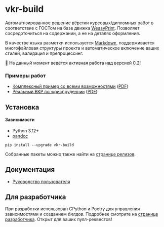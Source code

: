 # vkr-build

Автоматизированное решение вёрстки курсовых/дипломных работ в соответствие с ГОСТом на базе движка [WeasyPrint](https://weasyprint.org/). Позволяет сосредоточиться на содержании, а не на деталях оформления.

В качестве языка разметки используется [Markdown](https://doka.guide/tools/markdown/#kratko), поддерживается многофайловая структуры проекта и автоматическое включение ваших стилей, валидация и препроцессинг. 

:construction: На данный момент ведётся активная работа над версией 0.2! 

### Примеры работ 

- [Комплексный пример со всеми возможностями](./examples/demo/) ([PDF](./examples/demo/output.pdf))
- [Реальный ВКР по юриспруденции](./examples/simple-full) ([PDF](./examples/simple-full/ВКР%20Влад.pdf)) 

## Установка 

#### Зависимости 

- Python 3.12+
- [pandoc](https://pandoc.org/)

```
pip install --upgrade vkr-build
```

Собранные пакеты можно также найти на [странице релизов](https://github.com/dx3mod/vkr.build/releases).

## Документация

- [Руководство пользователя](./USER_GUIDE.md)

## Для разработчика 

При разработки использован CPython и Poetry для управления зависимостями и созданием *билдов*.
Подробнее смотрите на [странице разработчика](./DEV.md). Открыт для ваших пулл-реквестов!